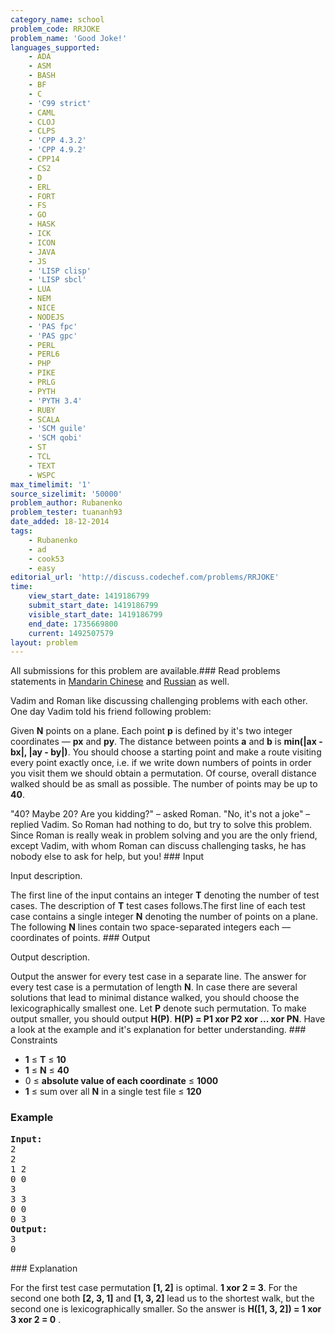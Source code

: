 ```yaml
---
category_name: school
problem_code: RRJOKE
problem_name: 'Good Joke!'
languages_supported:
    - ADA
    - ASM
    - BASH
    - BF
    - C
    - 'C99 strict'
    - CAML
    - CLOJ
    - CLPS
    - 'CPP 4.3.2'
    - 'CPP 4.9.2'
    - CPP14
    - CS2
    - D
    - ERL
    - FORT
    - FS
    - GO
    - HASK
    - ICK
    - ICON
    - JAVA
    - JS
    - 'LISP clisp'
    - 'LISP sbcl'
    - LUA
    - NEM
    - NICE
    - NODEJS
    - 'PAS fpc'
    - 'PAS gpc'
    - PERL
    - PERL6
    - PHP
    - PIKE
    - PRLG
    - PYTH
    - 'PYTH 3.4'
    - RUBY
    - SCALA
    - 'SCM guile'
    - 'SCM qobi'
    - ST
    - TCL
    - TEXT
    - WSPC
max_timelimit: '1'
source_sizelimit: '50000'
problem_author: Rubanenko
problem_tester: tuananh93
date_added: 18-12-2014
tags:
    - Rubanenko
    - ad
    - cook53
    - easy
editorial_url: 'http://discuss.codechef.com/problems/RRJOKE'
time:
    view_start_date: 1419186799
    submit_start_date: 1419186799
    visible_start_date: 1419186799
    end_date: 1735669800
    current: 1492507579
layout: problem
---
```

All submissions for this problem are available.###  Read problems statements in [Mandarin Chinese](http://www.codechef.com/download/translated/COOK53/mandarin/RRJOKE.pdf) and [Russian](http://www.codechef.com/download/translated/COOK53/russian/RRJOKE.pdf) as well.

Vadim and Roman like discussing challenging problems with each other. One day Vadim told his friend following problem:

 Given **N** points on a plane. Each point **p** is defined by it's two integer coordinates — **px** and **py**. The distance between points **a** and **b** is **min(|ax - bx|, |ay - by|)**. You should choose a starting point and make a route visiting every point exactly once, i.e. if we write down numbers of points in order you visit them we should obtain a permutation. Of course, overall distance walked should be as small as possible. The number of points may be up to **40**.

"40? Maybe 20? Are you kidding?" – asked Roman. "No, it's not a joke" – replied Vadim. So Roman had nothing to do, but try to solve this problem. Since Roman is really weak in problem solving and you are the only friend, except Vadim, with whom Roman can discuss challenging tasks, he has nobody else to ask for help, but you! ### Input

Input description.

The first line of the input contains an integer **T** denoting the number of test cases. The description of **T** test cases follows.The first line of each test case contains a single integer **N** denoting the number of points on a plane. The following **N** lines contain two space-separated integers each — coordinates of points. ### Output

Output description.

Output the answer for every test case in a separate line. The answer for every test case is a permutation of length **N**. In case there are several solutions that lead to minimal distance walked, you should choose the lexicographically smallest one. Let **P** denote such permutation. To make output smaller, you should output **H(P)**. **H(P) = P1 xor P2 xor ... xor PN**. Have a look at the example and it's explanation for better understanding. ### Constraints

- **1** ≤ **T** ≤ **10**
- **1** ≤ **N** ≤ **40**
- 0 ≤ **absolute value of each coordinate** ≤ **1000**
- **1** ≤ sum over all **N** in a single test file ≤ **120**

### Example

<pre><b>Input:</b>
2
2
1 2
0 0
3
3 3
0 0
0 3
<b>Output:</b>
3
0
</pre>### Explanation

For the first test case permutation **\[1, 2\]** is optimal.  **1 xor 2 = 3**. 
For the second one both **\[2, 3, 1\]** and **\[1, 3, 2\]** lead us to the shortest walk, but the second one is lexicographically smaller. So the answer is **H(\[1, 3, 2\]) = 1 xor 3 xor 2 = 0** .
